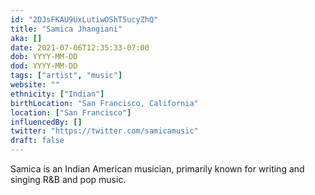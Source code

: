 ```yaml
---
id: "2DJsFKAU9UxLutiwOShT5ucyZhQ"
title: "Samica Jhangiani"
aka: []
date: 2021-07-06T12:35:33-07:00
dob: YYYY-MM-DD
dod: YYYY-MM-DD
tags: ["artist", "music"]
website: ""
ethnicity: ["Indian"]
birthLocation: "San Francisco, California"
location: ["San Francisco"]
influencedBy: []
twitter: "https://twitter.com/samicamusic"
draft: false
---
```


Samica is an Indian American musician, primarily known for writing and singing
R&B and pop music.
